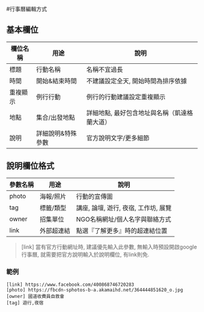 #行事曆編輯方式

## 基本欄位

| 欄位名稱 | 用途 | 說明|
| --- | --- | --- |
| 標題 | 行動名稱 | 名稱不宜過長 |
| 時間| 開始&結束時間 | 不建議設定全天, 開始時間為排序依據 |
| 重複顯示 | 例行行動 | 例行的行動建議設定重複顯示 |
| 地點 | 集合/出發地點 | 詳細地點, 最好包含地址與名稱（凱達格蘭大道） |
| 說明 | 詳細說明&特殊參數 | 官方說明文字/更多細節 |

## 說明欄位格式

| 參數名稱 | 用途 | 說明|
| --- | --- | --- |
| photo | 海報/照片 | 行動的宣傳圖 |
| tag| 標籤/類型 | 講座, 論壇, 遊行, 夜宿, 工作坊, 展覽 |
| owner | 招集單位 | NGO名稱網址/個人名字與聯絡方式 |
| link | 外部超連結 | 點選『了解更多』時的超連結位置 |

> [link] 當有官方行動網址時, 建議優先輸入此參數, 無輸入時預設開啟google行事曆, 就需要把官方說明輸入於說明欄位, 有link則免.

### 範例
```
[link] https://www.facebook.com/400868746720283
[photo] https://fbcdn-sphotos-b-a.akamaihd.net/364444851620_o.jpg
[owner] 國道收費員自救會
[tag] 遊行,夜宿
```